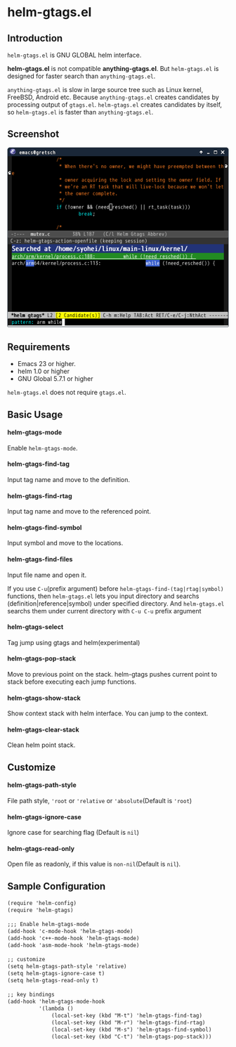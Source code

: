 # helm-gtags.el

## Introduction
`helm-gtags.el` is GNU GLOBAL helm interface.

**helm-gtags.el** is not compatible **anything-gtags.el**.
But `helm-gtags.el` is designed for faster search than `anything-gtags.el`.

`anything-gtags.el` is slow in large source tree such as Linux kernel,
FreeBSD, Android etc. Because `anything-gtags.el` creates candidates
by processing output of `gtags.el`. `helm-gtags.el` creates candidates
by itself, so `helm-gtags.el` is faster than `anything-gtags.el`.


## Screenshot

![helm-gtags](image/helm-gtags.png)


## Requirements
* Emacs 23 or higher.
* helm 1.0 or higher
* GNU Global 5.7.1 or higher

`helm-gtags.el` does not require `gtags.el`.


## Basic Usage

#### helm-gtags-mode

Enable `helm-gtags-mode`.

#### helm-gtags-find-tag

Input tag name and move to the definition.

#### helm-gtags-find-rtag

Input tag name and move to the referenced point.

#### helm-gtags-find-symbol

Input symbol and move to the locations.

#### helm-gtags-find-files

Input file name and open it.

If you use `C-u`(prefix argument) before `helm-gtags-find-(tag|rtag|symbol)` functions,
then `helm-gtags.el` lets you input directory and searchs
(definition|reference|symbol) under specified directory.
And `helm-gtags.el` searchs them under current directory with
`C-u C-u` prefix argument

#### helm-gtags-select

Tag jump using gtags and helm(experimental)

#### helm-gtags-pop-stack

Move to previous point on the stack.
helm-gtags pushes current point to stack before executing each jump functions.

#### helm-gtags-show-stack

Show context stack with helm interface.
You can jump to the context.

#### helm-gtags-clear-stack

Clean helm point stack.


## Customize

#### helm-gtags-path-style

File path style, `'root` or `'relative` or `'absolute`(Default is `'root`)

#### helm-gtags-ignore-case

Ignore case for searching flag (Default is `nil`)

#### helm-gtags-read-only

Open file as readonly, if this value is `non-nil`(Default is `nil`).


## Sample Configuration

````elisp
(require 'helm-config)
(require 'helm-gtags)

;;; Enable helm-gtags-mode
(add-hook 'c-mode-hook 'helm-gtags-mode)
(add-hook 'c++-mode-hook 'helm-gtags-mode)
(add-hook 'asm-mode-hook 'helm-gtags-mode)

;; customize
(setq helm-gtags-path-style 'relative)
(setq helm-gtags-ignore-case t)
(setq helm-gtags-read-only t)

;; key bindings
(add-hook 'helm-gtags-mode-hook
          '(lambda ()
              (local-set-key (kbd "M-t") 'helm-gtags-find-tag)
              (local-set-key (kbd "M-r") 'helm-gtags-find-rtag)
              (local-set-key (kbd "M-s") 'helm-gtags-find-symbol)
              (local-set-key (kbd "C-t") 'helm-gtags-pop-stack)))
````
